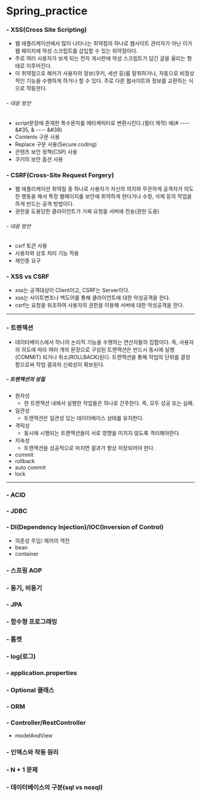 # Spring_practice

### - XSS(Cross Site Scripting)
- 웹 애플리케이션에서 많이 나타나는 취약점의 하나로 웹사이트 관리자가 아닌 이가 웹 페이지에 악성 스크립트를 삽입할 수 있는 취약점이다.
- 주로 여러 사용자가 보게 되는 전자 게시판에 악성 스크립트가 담긴 글을 올리는 형태로 이루어진다.
- 이 취약점으로 해커가 사용자의 정보(쿠키, 세션 등)를 탈취하거나, 자동으로 비정상적인 기능을 수행하게 하거나 할 수 있다. 주로 다른 웹사이트와 정보를 교환하는 식으로 작동한다.

###### - 대응 방안 
- script문장에 존재한 특수문자를 메타캐릭터로 변환시킨다.(필터 제작) 예(#  ---- &#35, &  ---- &#38)
- Contents 구문 사용
- Replace 구문 사용(Secure coding)
- 콘텐츠 보안 정책(CSP) 사용
- 쿠키의 보안 옵션 사용

### - CSRF(Cross-Site Request Forgery)
- 웹 애플리케이션 취약점 중 하나로 사용자가 자신의 의지와 무관하게 공격자가 의도한 행동을 해서 특정 웹페이지를 보안에 취약하게 한다거나 수정, 삭제 등의 작업을 하게 만드는 공격 방법이다.
- 권한을 도용당한 클라이언트가 가짜 요청을 서버에 전송(권한 도용)

###### - 대응 방안
- csrf 토큰 사용
- 사용자와 상호 처리 기능 적용
- 재인증 요구

### - XSS vs CSRF
- xss는 공격대상이 Client이고, CSRF는 Server이다.
- xss는 사이트변조나 백도어를 통해 클라이언트에 대한 악성공격을 한다.
- csrf는 요청을 위조하여 사용자의 권한을 이용해 서버에 대한 악성공격을 한다.

---

### - 트랜잭션
- 데이터베이스에서 하나의 논리적 기능을 수행하는 연산자들의 집합이다. 즉, 사용자의 의도에 따라 여러 개의 문장으로 구성된 트랜잭션은 반드시 동시에 실행(COMMIT) 되거나 취소(ROLLBACK)된다. 트랜잭션을 통해 작업의 단위를 결정함으로써 작업 결과의 신뢰성이 확보된다.

##### - 트랜잭션의 성질
- 원자성
  - 한 트랜잭션 내에서 실행한 작업들은 하나로 간주한다. 즉, 모두 성공 또는 실패.
- 일관성
  - 트랜잭션은 일관성 있는 데이터베이스 상태를 유지한다.
- 격릭성
  - 동시에 시행되는 트랜잭션들이 서로 영향을 미치지 않도록 격리해야한다.
- 지속성
  - 트랜잭션을 성공적으로 마치면 결과가 항상 저장되어야 한다.
- commit
- rollback
- auto commit
- lock

---

### - ACID

### - JDBC

### - DI(Dependency Injection)/IOC(Inversion of Control)
- 의존성 주입/ 제어의 역전
- bean
- container

### - 스프링 AOP

### - 동기, 비동기

### - JPA

### - 함수형 프로그래밍

### - 톰켓

### - log(로그)

### - application.properties

### - Optional 클래스

### - ORM


### - Controller/RestController
- modelAndView

### - 인덱스와 작동 원리

### - N + 1 문제

### - 데이터베이스의 구분(sql vs nosql)
